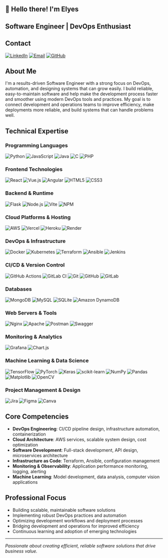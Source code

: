 ## 👋 Hello there! I'm Elyes

## Software Engineer | DevOps Enthusiast

## Contact

[![LinkedIn](https://img.shields.io/badge/LinkedIn-0077B5?style=flat&logo=linkedin&logoColor=white)](https://linkedin.com/in/elyes-dachraoui)
[![Email](https://img.shields.io/badge/Email-0078D4?style=flat&logo=microsoft-outlook&logoColor=white)](mailto:elyes.dachraoui@outlook.com)
[![GitHub](https://img.shields.io/badge/GitHub-181717?style=flat&logo=github&logoColor=white)](https://github.com/elyes-io)

## About Me

I'm a results-driven Software Engineer with a strong focus on DevOps, automation, and designing systems that can grow easily. I build reliable, easy-to-maintain software and help make the development process faster and smoother using modern DevOps tools and practices. My goal is to connect development and operations teams to improve efficiency, make deployments more reliable, and build systems that can handle problems well.

## Technical Expertise

### Programming Languages
![Python](https://img.shields.io/badge/Python-3670A0?style=flat&logo=python&logoColor=white)
![JavaScript](https://img.shields.io/badge/JavaScript-F7DF1E?style=flat&logo=javascript&logoColor=black)
![Java](https://img.shields.io/badge/Java-ED8B00?style=flat&logo=openjdk&logoColor=white)
![C](https://img.shields.io/badge/C-00599C?style=flat&logo=c&logoColor=white)
![PHP](https://img.shields.io/badge/PHP-777BB4?style=flat&logo=php&logoColor=white)

### Frontend Technologies
![React](https://img.shields.io/badge/React-20232A?style=flat&logo=react&logoColor=61DAFB)
![Vue.js](https://img.shields.io/badge/Vue.js-35495E?style=flat&logo=vue.js&logoColor=4FC08D)
![Angular](https://img.shields.io/badge/Angular-DD0031?style=flat&logo=angular&logoColor=white)
![HTML5](https://img.shields.io/badge/HTML5-E34F26?style=flat&logo=html5&logoColor=white)
![CSS3](https://img.shields.io/badge/CSS3-1572B6?style=flat&logo=css3&logoColor=white)

### Backend & Runtime
![Flask](https://img.shields.io/badge/Flask-%23000000.svg?style=flat&logo=flask&logoColor=white)
![Node.js](https://img.shields.io/badge/Node.js-6DA55F?style=flat&logo=node.js&logoColor=white)
![Vite](https://img.shields.io/badge/Vite-646CFF?style=flat&logo=vite&logoColor=white)
![NPM](https://img.shields.io/badge/NPM-CB3837?style=flat&logo=npm&logoColor=white)

### Cloud Platforms & Hosting
![AWS](https://img.shields.io/badge/AWS-232F3E?style=flat&logo=amazon-aws&logoColor=white)
![Vercel](https://img.shields.io/badge/Vercel-000000?style=flat&logo=vercel&logoColor=white)
![Heroku](https://img.shields.io/badge/Heroku-430098?style=flat&logo=heroku&logoColor=white)
![Render](https://img.shields.io/badge/Render-46E3B7?style=flat&logo=render&logoColor=white)

### DevOps & Infrastructure
![Docker](https://img.shields.io/badge/Docker-0DB7ED?style=flat&logo=docker&logoColor=white)
![Kubernetes](https://img.shields.io/badge/Kubernetes-326CE5?style=flat&logo=kubernetes&logoColor=white)
![Terraform](https://img.shields.io/badge/Terraform-5835CC?style=flat&logo=terraform&logoColor=white)
![Ansible](https://img.shields.io/badge/Ansible-1A1918?style=flat&logo=ansible&logoColor=white)
![Jenkins](https://img.shields.io/badge/Jenkins-2C5263?style=flat&logo=jenkins&logoColor=white)

### CI/CD & Version Control
![GitHub Actions](https://img.shields.io/badge/GitHub_Actions-2671E5?style=flat&logo=github-actions&logoColor=white)
![GitLab CI](https://img.shields.io/badge/GitLab_CI-181717?style=flat&logo=gitlab&logoColor=white)
![Git](https://img.shields.io/badge/Git-F05032?style=flat&logo=git&logoColor=white)
![GitHub](https://img.shields.io/badge/GitHub-181717?style=flat&logo=github&logoColor=white)
![GitLab](https://img.shields.io/badge/GitLab-181717?style=flat&logo=gitlab&logoColor=white)

### Databases
![MongoDB](https://img.shields.io/badge/MongoDB-4EA94B?style=flat&logo=mongodb&logoColor=white)
![MySQL](https://img.shields.io/badge/MySQL-4479A1?style=flat&logo=mysql&logoColor=white)
![SQLite](https://img.shields.io/badge/SQLite-07405E?style=flat&logo=sqlite&logoColor=white)
![Amazon DynamoDB](https://img.shields.io/badge/DynamoDB-4053D6?style=flat&logo=amazon-dynamodb&logoColor=white)

### Web Servers & Tools
![Nginx](https://img.shields.io/badge/Nginx-009639?style=flat&logo=nginx&logoColor=white)
![Apache](https://img.shields.io/badge/Apache-D42029?style=flat&logo=apache&logoColor=white)
![Postman](https://img.shields.io/badge/Postman-FF6C37?style=flat&logo=postman&logoColor=white)
![Swagger](https://img.shields.io/badge/Swagger-85EA2D?style=flat&logo=swagger&logoColor=black)

### Monitoring & Analytics
![Grafana](https://img.shields.io/badge/Grafana-F46800?style=flat&logo=grafana&logoColor=white)
![Chart.js](https://img.shields.io/badge/Chart.js-F5788D?style=flat&logo=chart.js&logoColor=white)

### Machine Learning & Data Science
![TensorFlow](https://img.shields.io/badge/TensorFlow-FF6F00?style=flat&logo=tensorflow&logoColor=white)
![PyTorch](https://img.shields.io/badge/PyTorch-EE4C2C?style=flat&logo=pytorch&logoColor=white)
![Keras](https://img.shields.io/badge/Keras-D00000?style=flat&logo=keras&logoColor=white)
![scikit-learn](https://img.shields.io/badge/scikit--learn-F7931E?style=flat&logo=scikit-learn&logoColor=white)
![NumPy](https://img.shields.io/badge/NumPy-013243?style=flat&logo=numpy&logoColor=white)
![Pandas](https://img.shields.io/badge/Pandas-150458?style=flat&logo=pandas&logoColor=white)
![Matplotlib](https://img.shields.io/badge/Matplotlib-11557C?style=flat&logo=matplotlib&logoColor=white)
![OpenCV](https://img.shields.io/badge/OpenCV-27338E?style=flat&logo=opencv&logoColor=white)

### Project Management & Design
![Jira](https://img.shields.io/badge/Jira-0052CC?style=flat&logo=jira&logoColor=white)
![Figma](https://img.shields.io/badge/Figma-F24E1E?style=flat&logo=figma&logoColor=white)
![Canva](https://img.shields.io/badge/Canva-00C4CC?style=flat&logo=canva&logoColor=white)

## Core Competencies

- **DevOps Engineering**: CI/CD pipeline design, infrastructure automation, containerization
- **Cloud Architecture**: AWS services, scalable system design, cost optimization
- **Software Development**: Full-stack development, API design, microservices architecture
- **Infrastructure as Code**: Terraform, Ansible, configuration management
- **Monitoring & Observability**: Application performance monitoring, logging, alerting
- **Machine Learning**: Model development, data analysis, computer vision applications

## Professional Focus

- Building scalable, maintainable software solutions
- Implementing robust DevOps practices and automation
- Optimizing development workflows and deployment processes
- Bridging development and operations for improved efficiency
- Continuous learning and adoption of emerging technologies

---

*Passionate about creating efficient, reliable software solutions that drive business value.*

